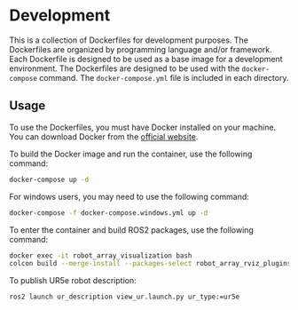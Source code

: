 # Development
This is a collection of Dockerfiles for development purposes. The Dockerfiles are organized by programming language and/or framework. Each Dockerfile is designed to be used as a base image for a development environment. The Dockerfiles are designed to be used with the `docker-compose` command. The `docker-compose.yml` file is included in each directory.

## Usage
To use the Dockerfiles, you must have Docker installed on your machine. You can download Docker from the [official website](https://www.docker.com/).

To build the Docker image and run the container, use the following command:

```bash
docker-compose up -d
```

For windows users, you may need to use the following command:

```bash
docker-compose -f docker-compose.windows.yml up -d
```

To enter the container and build ROS2 packages, use the following command:

```bash
docker exec -it robot_array_visualization bash
colcon build --merge-install --packages-select robot_array_rviz_plugins robot_array_msgs
```

To publish UR5e robot description:
```bash
ros2 launch ur_description view_ur.launch.py ur_type:=ur5e
```
